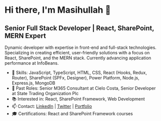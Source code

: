 # Hi there, I'm Masihullah 👋

## Senior Full Stack Developer | React, SharePoint, MERN Expert

Dynamic developer with expertise in front-end and full-stack technologies. Specializing in creating efficient, user-friendly solutions with a focus on React, SharePoint, and the MERN stack. Currently advancing application performance at InfoBeans.

- 🌱 Skills: JavaScript, TypeScript, HTML, CSS, React (Hooks, Redux, Router), SharePoint (SPFx, Designer), Power Platform, Node.js, Express.js, MongoDB
- 💼 Past Roles: Senior M365 Consultant at Cielo Costa, Senior Developer at State Trading Organization Plc
- 📚 Interested in: React, SharePoint Framework, Web Development
- 📫 Contact: [LinkedIn](https://www.linkedin.com/in/masihullah-budye/) | [Twitter](https://twitter.com/masihullahbudye) | [Portfolio](http://www.masihullahbudye.com/)
- 🎓 Certifications: React and SharePoint Framework courses

<!-- Optional GitHub Stats -->
<!-- <p align="center">
  <img width="48%" src="https://github-readme-stats.vercel.app/api?username=masihullahb&show_icons=true&theme=dark" />
  <img width="48%" src="https://github-readme-streak-stats.herokuapp.com/?user=masihullahb&theme=dark" />
</p> -->
